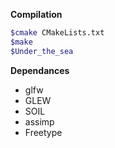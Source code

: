 **Compilation**
```bash
$cmake CMakeLists.txt
$make
$Under_the_sea
```

**Dependances**
- glfw
- GLEW
- SOIL
- assimp
- Freetype
